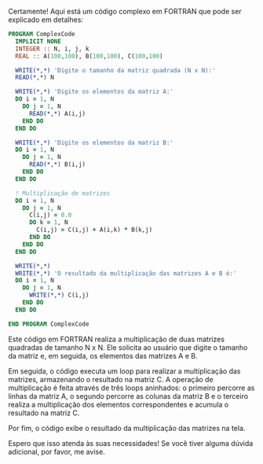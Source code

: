 Certamente! Aqui está um código complexo em FORTRAN que pode ser explicado em detalhes:

```fortran
PROGRAM ComplexCode
  IMPLICIT NONE
  INTEGER :: N, i, j, k
  REAL :: A(100,100), B(100,100), C(100,100)

  WRITE(*,*) 'Digite o tamanho da matriz quadrada (N x N):'
  READ(*,*) N

  WRITE(*,*) 'Digite os elementos da matriz A:'
  DO i = 1, N
    DO j = 1, N
      READ(*,*) A(i,j)
    END DO
  END DO

  WRITE(*,*) 'Digite os elementos da matriz B:'
  DO i = 1, N
    DO j = 1, N
      READ(*,*) B(i,j)
    END DO
  END DO

  ! Multiplicação de matrizes
  DO i = 1, N
    DO j = 1, N
      C(i,j) = 0.0
      DO k = 1, N
        C(i,j) = C(i,j) + A(i,k) * B(k,j)
      END DO
    END DO
  END DO

  WRITE(*,*)
  WRITE(*,*) 'O resultado da multiplicação das matrizes A e B é:'
  DO i = 1, N
    DO j = 1, N
      WRITE(*,*) C(i,j)
    END DO
  END DO

END PROGRAM ComplexCode
```

Este código em FORTRAN realiza a multiplicação de duas matrizes quadradas de tamanho N x N. Ele solicita ao usuário que digite o tamanho da matriz e, em seguida, os elementos das matrizes A e B.

Em seguida, o código executa um loop para realizar a multiplicação das matrizes, armazenando o resultado na matriz C. A operação de multiplicação é feita através de três loops aninhados: o primeiro percorre as linhas da matriz A, o segundo percorre as colunas da matriz B e o terceiro realiza a multiplicação dos elementos correspondentes e acumula o resultado na matriz C.

Por fim, o código exibe o resultado da multiplicação das matrizes na tela.

Espero que isso atenda às suas necessidades! Se você tiver alguma dúvida adicional, por favor, me avise.